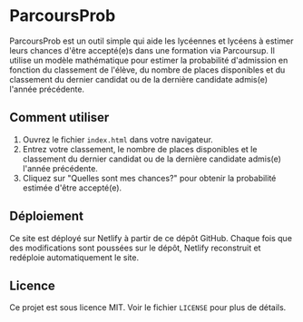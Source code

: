 # ParcoursProb

ParcoursProb est un outil simple qui aide les lycéennes et lycéens à estimer leurs chances d'être accepté(e)s dans une formation via Parcoursup. Il utilise un modèle mathématique pour estimer la probabilité d'admission en fonction du classement de l'élève, du nombre de places disponibles et du classement du dernier candidat ou de la dernière candidate admis(e) l'année précédente.

## Comment utiliser

1. Ouvrez le fichier `index.html` dans votre navigateur.
2. Entrez votre classement, le nombre de places disponibles et le classement du dernier candidat ou de la dernière candidate admis(e) l'année précédente.
3. Cliquez sur "Quelles sont mes chances?" pour obtenir la probabilité estimée d'être accepté(e).

## Déploiement

Ce site est déployé sur Netlify à partir de ce dépôt GitHub. Chaque fois que des modifications sont poussées sur le dépôt, Netlify reconstruit et redéploie automatiquement le site.

## Licence

Ce projet est sous licence MIT. Voir le fichier `LICENSE` pour plus de détails.
